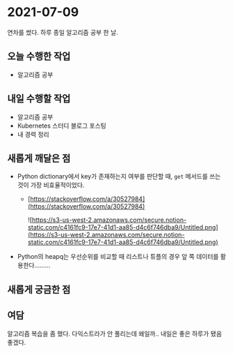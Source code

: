 # 2021-07-09

연차를 썼다. 하루 종일 알고리즘 공부 한 날.

## 오늘 수행한 작업

- 알고리즘 공부

## 내일 수행할 작업

- 알고리즘 공부
- Kubernetes 스터디 블로그 포스팅
- 내 경력 정리

## 새롭게 깨달은 점

- Python dictionary에서 key가 존재하는지 여부를 판단할 때, `get` 메서드를 쓰는 것이 가장 비효율적이었다.
    - [https://stackoverflow.com/a/30527984](https://stackoverflow.com/a/30527984)

        ![https://s3-us-west-2.amazonaws.com/secure.notion-static.com/c4161fc9-17e7-41d1-aa85-d4c6f746dba9/Untitled.png](https://s3-us-west-2.amazonaws.com/secure.notion-static.com/c4161fc9-17e7-41d1-aa85-d4c6f746dba9/Untitled.png)

- Python의 heapq는 우선순위를 비교할 때 리스트나 튜플의 경우 앞 쪽 데이터를 활용한다.........

## 새롭게 궁금한 점

## 여담

알고리즘 복습을 좀 했다. 다익스트라가 안 풀리는데 왜일까.. 내일은 좋은 하루가 됐음 좋겠다.
